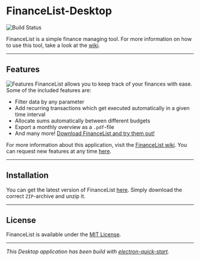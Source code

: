 # FinanceList-Desktop

![Build Status](https://travis-ci.com/Malte311/FinanceList-Desktop.svg?token=peoMTzKpBjcCaX8BZgzt&branch=master)

FinanceList is a simple finance managing tool. For more information on how to use this tool, take a look at the [wiki](https://github.com/Malte311/FinanceList-Desktop/wiki).
***
## Features
![Features](https://github.com/Malte311/FinanceList-Desktop/blob/master/res/balances_page.gif)
FinanceList allows you to keep track of your finances with ease. Some of the included features are:

- Filter data by any parameter
- Add recurring transactions which get executed automatically in a given time interval
- Allocate sums automatically between different budgets
- Export a monthly overview as a `.pdf`-file
- And many more! [Download FinanceList and try them out!](https://github.com/Malte311/FinanceList-Desktop/releases)

For more information about this application, visit the [FinanceList wiki](https://github.com/Malte311/FinanceList-Desktop/wiki).
You can request new features at any time [here](https://github.com/Malte311/FinanceList-Desktop/issues/new/choose).

***
## Installation

You can get the latest version of FinanceList [here](https://github.com/Malte311/FinanceList-Desktop/releases). Simply download the correct `ZIP`-archive and unzip it.

***
## License
FinanceList is available under the [MIT License](https://github.com/Malte311/FinanceList-Desktop/blob/master/LICENSE).

***
*This Desktop application has been build with [electron-quick-start](https://github.com/electron/electron-quick-start).*
